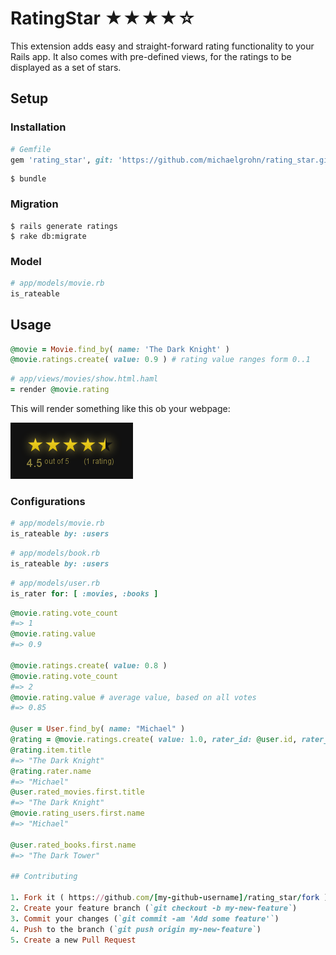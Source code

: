 RatingStar ★★★★☆
=================

This extension adds easy and straight-forward rating functionality to your Rails app. It also comes with pre-defined views, for the ratings to be displayed as a set of stars.

Setup
------------------------------

### Installation

```ruby    
# Gemfile
gem 'rating_star', git: 'https://github.com/michaelgrohn/rating_star.git'
```

```shell
$ bundle
```

### Migration

```shell
$ rails generate ratings
$ rake db:migrate
```

### Model

```ruby
# app/models/movie.rb
is_rateable
```

Usage
------------------------------

```ruby
@movie = Movie.find_by( name: 'The Dark Knight' )
@movie.ratings.create( value: 0.9 ) # rating value ranges form 0..1
```

```ruby
# app/views/movies/show.html.haml
= render @movie.rating
```

This will render something like this ob your webpage:

![](https://raw.githubusercontent.com/michaelgrohn/rating_star/master/lib/rating_star/examples/example.png)

### Configurations

```ruby
# app/models/movie.rb
is_rateable by: :users
```

```ruby
# app/models/book.rb
is_rateable by: :users
```

```ruby
# app/models/user.rb
is_rater for: [ :movies, :books ]
```

```ruby
@movie.rating.vote_count
#=> 1
@movie.rating.value
#=> 0.9

@movie.ratings.create( value: 0.8 )
@movie.rating.vote_count
#=> 2
@movie.rating.value # average value, based on all votes
#=> 0.85

@user = User.find_by( name: "Michael" )
@rating = @movie.ratings.create( value: 1.0, rater_id: @user.id, rater_type: @user.class
@rating.item.title
#=> "The Dark Knight"
@rating.rater.name
#=> "Michael"
@user.rated_movies.first.title
#=> "The Dark Knight"
@movie.rating_users.first.name
#=> "Michael"

@user.rated_books.first.name
#=> "The Dark Tower"

## Contributing

1. Fork it ( https://github.com/[my-github-username]/rating_star/fork )
2. Create your feature branch (`git checkout -b my-new-feature`)
3. Commit your changes (`git commit -am 'Add some feature'`)
4. Push to the branch (`git push origin my-new-feature`)
5. Create a new Pull Request
